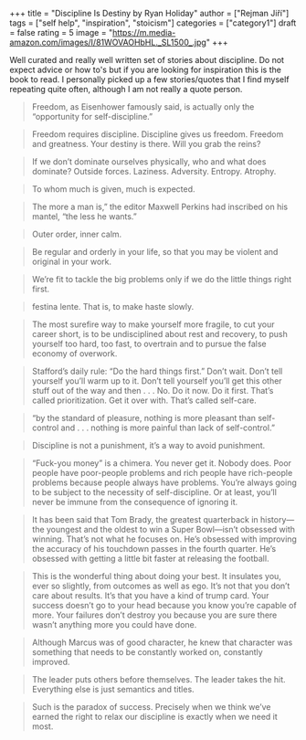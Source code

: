 +++
title = "Discipline Is Destiny by Ryan Holiday"
author = ["Rejman Jiří"]
tags = ["self help", "inspiration", "stoicism"]
categories = ["category1"]
draft = false
rating = 5
image = "https://m.media-amazon.com/images/I/81WOVAOHbHL._SL1500_.jpg"
+++

Well curated and really well written set of stories about discipline. Do not expect advice or how to's but if you are looking for inspiration this is the book to read. I personally picked up a few stories/quotes that I find myself repeating quite often, although I am not really a quote person.

<!--more-->

> Freedom, as Eisenhower famously said, is actually only the “opportunity for self-discipline.”

> Freedom requires discipline. Discipline gives us freedom. Freedom and greatness. Your destiny is there. Will you grab the reins?

> If we don’t dominate ourselves physically, who and what does dominate? Outside forces. Laziness. Adversity. Entropy. Atrophy.

> To whom much is given, much is expected.

> The more a man is,” the editor Maxwell Perkins had inscribed on his mantel, “the less he wants.”

> Outer order, inner calm.

> Be regular and orderly in your life, so that you may be violent and original in your work.

> We’re fit to tackle the big problems only if we do the little things right first.

> festina lente. That is, to make haste slowly.

> The most surefire way to make yourself more fragile, to cut your career short, is to be undisciplined about rest and recovery, to push yourself too hard, too fast, to overtrain and to pursue the false economy of overwork.

> Stafford’s daily rule: “Do the hard things first.” Don’t wait. Don’t tell yourself you’ll warm up to it. Don’t tell yourself you’ll get this other stuff out of the way and then . . . No. Do it now. Do it first. That’s called prioritization. Get it over with. That’s called self-care.

> “by the standard of pleasure, nothing is more pleasant than self-control and . . . nothing is more painful than lack of self-control.”

> Discipline is not a punishment, it’s a way to avoid punishment.

> “Fuck-you money” is a chimera. You never get it. Nobody does. Poor people have poor-people problems and rich people have rich-people problems because people always have problems. You’re always going to be subject to the necessity of self-discipline. Or at least, you’ll never be immune from the consequence of ignoring it.

> It has been said that Tom Brady, the greatest quarterback in history—the youngest and the oldest to win a Super Bowl—isn’t obsessed with winning. That’s not what he focuses on. He’s obsessed with improving the accuracy of his touchdown passes in the fourth quarter. He’s obsessed with getting a little bit faster at releasing the football.

> This is the wonderful thing about doing your best. It insulates you, ever so slightly, from outcomes as well as ego. It’s not that you don’t care about results. It’s that you have a kind of trump card. Your success doesn’t go to your head because you know you’re capable of more. Your failures don’t destroy you because you are sure there wasn’t anything more you could have done.

> Although Marcus was of good character, he knew that character was something that needs to be constantly worked on, constantly improved.

> The leader puts others before themselves. The leader takes the hit. Everything else is just semantics and titles.

> Such is the paradox of success. Precisely when we think we’ve earned the right to relax our discipline is exactly when we need it most.
